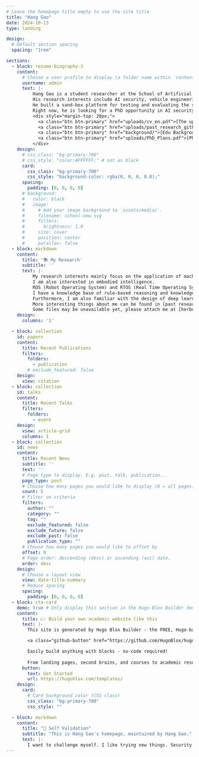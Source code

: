 ```yaml
---
# Leave the homepage title empty to use the site title
title: "Hang Gao"
date: 2024-10-13
type: landing

design:
  # Default section spacing
  spacing: "1rem"

sections:
  - block: resume-biography-3
    content:  
      # Choose a user profile to display (a folder name within `content/authors/`)
      username: admin
      text: |-
          Hang Gao is a student researcher at the School of Artificial Intelligence, Jilin University. 
          His research interests include AI security, vehicle engineering, and mechanical engineering. 
          He built a sand-box platform for testing and evaluating the security of autonomous driving systems. 
          Right now, he is looking for a PhD opportunity in AI security.
          <div style="margin-top: 20px;">
            <a class="btn btn-primary" href="uploads/cv_en.pdf">[The updated CV]</a>
            <a class="btn btn-primary" href="uploads/past_research_github.pdf">[Past Researches]</a>
            <a class="btn btn-primary" href="background/">[Edu Background]</a>
            <a class="btn btn-primary" href="uploads/PhD_Plans.pdf">[PhD Plans]</a>
          </div>
    design:
      # css_class: "bg-primary-700"
      # css_style: "color:#FFFFFF;" # set as black
      card:
        css_class: "bg-primary-700"
        css_style: "background-color: rgba(0, 0, 0, 0.8);"
      spacing:
        padding: [0, 0, 0, 0]
      # background:
      #   color: black
      #   image:
      #     # Add your image background to `assets/media/`.
      #     filename: school-new.svg
      #     filters:
      #       brightness: 1.0
      #     size: cover
      #     position: center
      #     parallax: false
  - block: markdown
    content:
      title: '📚 My Research'
      subtitle: '' 
      text: |-
          My research interests mainly focus on the application of machine learning and deep learning in the field of vehicle engineering. 
          I am also interested in embodied intelligence. 
          ROS (Robot Operating System) and RTOS (Real Time Operating System) are closely related to my past research and I have a solid foundation in these areas.
          I have a knowledge base of rule-based reasoning and knowledge representation in controlling, like classic PID, and modern-control like MPC, Robust control, RL.
          Furthermore, I am also familiar with the design of deep learning models. 
          More interesting things about me can be found in [past researches](static/uploads/past_research_github.pdf), [education background](background/), and [future plans](static/uploads/future_plans.pdf).
          Some files may be unavailable yet, please attach me at [herbert_gao@outlook.com](mailto:herbert_gao@outlook.com) if you are interested.
    design:
      columns: '1'

  - block: collection
    id: papers
    content:
      title: Recent Publications
      filters:
        folders:
          - publication
        # exclude_featured: false
    design:
      view: citation
  - block: collection
    id: talks
    content:
      title: Recent Talks
      filters:
        folders:
          - event
    design:
      view: article-grid
      columns: 1
  - block: collection
    id: news
    content:
      title: Recent News
      subtitle: ''
      text: ''
      # Page type to display. E.g. post, talk, publication...
      page_type: post
      # Choose how many pages you would like to display (0 = all pages)
      count: 5
      # Filter on criteria
      filters:
        author: ""
        category: ""
        tag: ""
        exclude_featured: false
        exclude_future: false
        exclude_past: false
        publication_type: ""
      # Choose how many pages you would like to offset by
      offset: 0
      # Page order: descending (desc) or ascending (asc) date.
      order: desc
    design:
      # Choose a layout view
      view: date-title-summary
      # Reduce spacing
      spacing:
        padding: [0, 0, 0, 0]
  - block: cta-card
    demo: true # Only display this section in the Hugo Blox Builder demo site
    content:
      title: 👉 Build your own academic website like this
      text: |-
        This site is generated by Hugo Blox Builder - the FREE, Hugo-based open source website builder trusted by 250,000+ academics like you.

        <a class="github-button" href="https://github.com/HugoBlox/hugo-blox-builder" data-color-scheme="no-preference: light; light: light; dark: dark;" data-icon="octicon-star" data-size="large" data-show-count="true" aria-label="Star HugoBlox/hugo-blox-builder on GitHub">Star</a>

        Easily build anything with blocks - no-code required!
        
        From landing pages, second brains, and courses to academic resumés, conferences, and tech blogs.
      button:
        text: Get Started
        url: https://hugoblox.com/templates/
    design:
      card:
        # Card background color (CSS class)
        css_class: "bg-primary-700"
        css_style: ""

  - block: markdown
    content:
      title: "👋 Self Validation"
      subtitle: "This is Hang Gao's homepage, maintained by Hang Gao."
      text: |-
        I want to challenge myself. I like trying new things. Security will be the next big thing with AI. I've been learning about it since 2020 and I want to make a difference. I'm self-motivated and I learn quickly. For example, when there are needs for ROS, I learn about it and write a document for others to learn from. I like to learn new things and use them in my research. I like sports and music. Books are good for solving problems. AI can help us searching in the limited time.
---
```

